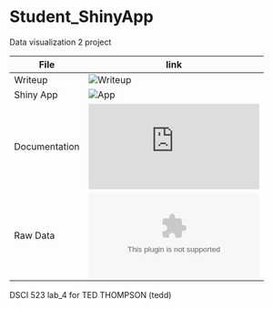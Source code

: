 # Student_ShinyApp
Data visualization 2 project

| File | link |
| ---------- | -------- |
|Writeup|   ![Writeup](https://github.ubc.ca/ubc-mds-2017/DSCI_523_lab_4_tedd/blob/master/lab4.Rmd)   |
|Shiny App      |  ![App](https://github.com/TeddTech/Student_ShinyApp/blob/master/app.R)     |
| Documentation| ![python_file](https://github.com/TeddTech/Student_ShinyApp/blob/master/Documentation.md)|
| Raw Data | ![data](https://github.com/TeddTech/Student_ShinyApp/blob/master/marks_data.csv) |

DSCI 523 lab_4 for TED THOMPSON (tedd)
